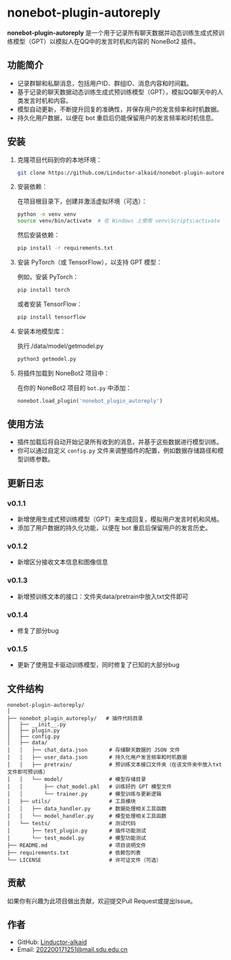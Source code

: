 # nonebot-plugin-autoreply

**nonebot-plugin-autoreply** 是一个用于记录所有聊天数据并动态训练生成式预训练模型（GPT）以模拟人在QQ中的发言时机和内容的 NoneBot2 插件。

## 功能简介

- 记录群聊和私聊消息，包括用户ID、群组ID、消息内容和时间戳。
- 基于记录的聊天数据动态训练生成式预训练模型（GPT），模拟QQ聊天中的人类发言时机和内容。
- 模型自动更新，不断提升回复的准确性，并保存用户的发言频率和时机数据。
- 持久化用户数据，以便在 bot 重启后仍能保留用户的发言频率和时机信息。

## 安装

1. 克隆项目代码到你的本地环境：

   ```bash
   git clone https://github.com/Linductor-alkaid/nonebot-plugin-autoreply.git
   ```

2. 安装依赖：

   在项目根目录下，创建并激活虚拟环境（可选）：

   ```bash
   python -m venv venv
   source venv/bin/activate  # 在 Windows 上使用 venv\Scripts\activate
   ```

   然后安装依赖：

   ```bash
   pip install -r requirements.txt
   ```

3. 安装 PyTorch（或 TensorFlow），以支持 GPT 模型：

   例如，安装 PyTorch：

   ```bash
   pip install torch
   ```

   或者安装 TensorFlow：

   ```bash
   pip install tensorflow
   ```
4. 安装本地模型库：

   执行./data/model/getmodel.py

   ```bash
   python3 getmodel.py
   ```

5. 将插件加载到 NoneBot2 项目中：

   在你的 NoneBot2 项目的 `bot.py` 中添加：

   ```python
   nonebot.load_plugin('nonebot_plugin_autoreply')
   ```

## 使用方法

- 插件加载后将自动开始记录所有收到的消息，并基于这些数据进行模型训练。
- 你可以通过自定义 `config.py` 文件来调整插件的配置，例如数据存储路径和模型训练参数。

## 更新日志

### v0.1.1
- 新增使用生成式预训练模型（GPT）来生成回复，模拟用户发言时机和风格。
- 添加了用户数据的持久化功能，以便在 bot 重启后保留用户的发言历史。
### v0.1.2
- 新增区分接收文本信息和图像信息
### v0.1.3
- 新增预训练文本的接口：文件夹data/pretrain中放入txt文件即可
### v0.1.4
- 修复了部分bug
### v0.1.5
- 更新了使用显卡驱动训练模型，同时修复了已知的大部分bug

## 文件结构

```
nonebot-plugin-autoreply/
│
├── nonebot_plugin_autoreply/   # 插件代码目录
│   ├── __init__.py
│   ├── plugin.py
│   ├── config.py
│   ├── data/
│   │   ├── chat_data.json       # 存储聊天数据的 JSON 文件
│   │   ├── user_data.json       # 持久化用户发言频率和时机数据
│   │   ├── pretrain/            # 预训练文本接口文件夹（在该文件夹中放入txt文件即可预训练）
│   │   └── model/               # 模型存储目录
│   │       ├── chat_model.pkl   # 训练好的 GPT 模型文件
│   │       └── trainer.py       # 模型训练与更新逻辑
│   ├── utils/                   # 工具模块
│   │   ├── data_handler.py      # 数据处理相关工具函数
│   │   └── model_handler.py     # 模型处理相关工具函数
│   └── tests/                   # 测试代码
│       ├── test_plugin.py       # 插件功能测试
│       └── test_model.py        # 模型功能测试
├── README.md                    # 项目说明文件
├── requirements.txt             # 依赖包列表
└── LICENSE                      # 许可证文件（可选）
```

## 贡献

如果你有兴趣为此项目做出贡献，欢迎提交Pull Request或提出Issue。

## 作者

- GitHub: [Linductor-alkaid](https://github.com/Linductor-alkaid)
- Email: 202200171251@mail.sdu.edu.cn
